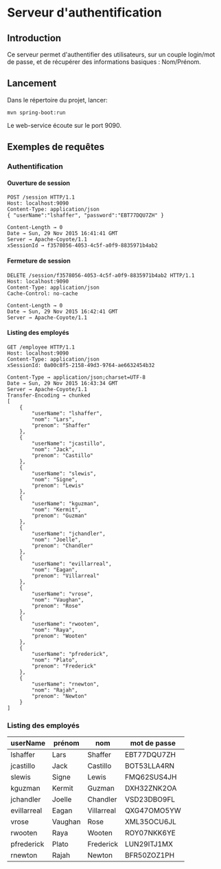# Serveur d'authentification

## Introduction

Ce serveur permet d'authentifier des utilisateurs, sur un couple login/mot de passe, et de récupérer des informations basiques : Nom/Prénom.

## Lancement
Dans le répertoire du projet, lancer:
```
mvn spring-boot:run
```

Le web-service écoute sur le port 9090.

## Exemples de requêtes

### Authentification

#### Ouverture de session
```
POST /session HTTP/1.1
Host: localhost:9090
Content-Type: application/json
{ "userName":"lshaffer", "password":"EBT77DQU7ZH" }
```

```
Content-Length → 0
Date → Sun, 29 Nov 2015 16:41:41 GMT
Server → Apache-Coyote/1.1
xSessionId → f3578056-4053-4c5f-a0f9-8835971b4ab2
```

#### Fermeture de session
```
DELETE /session/f3578056-4053-4c5f-a0f9-8835971b4ab2 HTTP/1.1
Host: localhost:9090
Content-Type: application/json
Cache-Control: no-cache
```

```
Content-Length → 0
Date → Sun, 29 Nov 2015 16:42:41 GMT
Server → Apache-Coyote/1.1
```

#### Listing des employés
```
GET /employee HTTP/1.1
Host: localhost:9090
Content-Type: application/json
xSessionId: 0a00c8f5-2158-49d3-9764-ae6632454b32
```

```
Content-Type → application/json;charset=UTF-8
Date → Sun, 29 Nov 2015 16:43:34 GMT
Server → Apache-Coyote/1.1
Transfer-Encoding → chunked
[
    {
        "userName": "lshaffer",
        "nom": "Lars",
        "prenom": "Shaffer"
    },
    {
        "userName": "jcastillo",
        "nom": "Jack",
        "prenom": "Castillo"
    },
    {
        "userName": "slewis",
        "nom": "Signe",
        "prenom": "Lewis"
    },
    {
        "userName": "kguzman",
        "nom": "Kermit",
        "prenom": "Guzman"
    },
    {
        "userName": "jchandler",
        "nom": "Joelle",
        "prenom": "Chandler"
    },
    {
        "userName": "evillarreal",
        "nom": "Eagan",
        "prenom": "Villarreal"
    },
    {
        "userName": "vrose",
        "nom": "Vaughan",
        "prenom": "Rose"
    },
    {
        "userName": "rwooten",
        "nom": "Raya",
        "prenom": "Wooten"
    },
    {
        "userName": "pfrederick",
        "nom": "Plato",
        "prenom": "Frederick"
    },
    {
        "userName": "rnewton",
        "nom": "Rajah",
        "prenom": "Newton"
    }
]
```
### Listing des employés

userName | prénom | nom | mot de passe
---------|--------|-----|-------------
lshaffer|Lars|Shaffer|EBT77DQU7ZH
jcastillo|Jack|Castillo|BOT53LLA4RN
slewis|Signe|Lewis|FMQ62SUS4JH
kguzman|Kermit|Guzman|DXH32ZNK2OA
jchandler|Joelle|Chandler|VSD23DBO9FL
evillarreal|Eagan|Villarreal|QXG47OMO5YW
vrose|Vaughan|Rose|XML35OCU6JL
rwooten|Raya|Wooten|ROY07NKK6YE
pfrederick|Plato|Frederick|LUN29ITJ1MX
rnewton|Rajah|Newton|BFR50ZOZ1PH